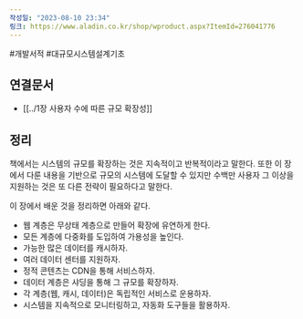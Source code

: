 ```yaml
---
작성일: "2023-08-10 23:34"
링크: https://www.aladin.co.kr/shop/wproduct.aspx?ItemId=276041776
---
```

#개발서적 #대규모시스템설계기초
## 연결문서
- [[../1장 사용자 수에 따른 규모 확장성]]

## 정리
책에서는 시스템의 규모를 확장하는 것은 지속적이고 반복적이라고 말한다.  또한 이 장에서 다룬 내용을 기반으로 규모의 시스템에 도달할 수 있지만 수백만 사용자 그 이상을 지원하는 것은 또 다른 전략이 필요하다고 말한다.

이 장에서 배운 것을 정리하면 아래와 같다.
- 웹 계층은 무상태 계층으로 만들어 확장에 유연하게 한다.
- 모든 계층에 다중화를 도입하여 가용성을 높인다.
- 가능한 많은  데이터를 캐시하자.
- 여러 데이터 센터를 지원하자.
- 정적 콘텐츠는 CDN을 통해 서비스하자.
- 데이터 계층은 샤딩을 통해 그 규모를 확장하자.
- 각 계층(웹, 캐시, 데이터)은 독립적인 서비스로 운용하자.
- 시스템을 지속적으로 모니터링하고, 자동화 도구들을 활용하자.